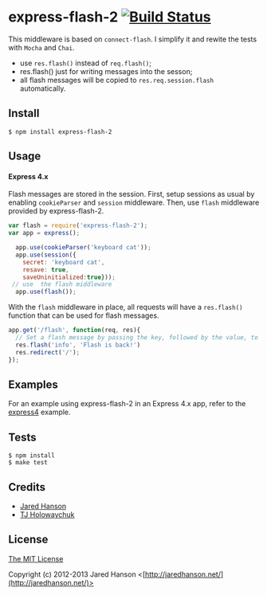 # express-flash-2 [![Build Status](https://travis-ci.org/jack2gs/express-flash-2.svg?branch=master)](https://travis-ci.org/jack2gs/express-flash-2)


This middleware is based on `connect-flash`. I simplify it and rewite the tests with `Mocha` and `Chai`.

* use `res.flash()` instead of `req.flash()`;
* res.flash() just for writing messages into the sesson;
* all flash messages will be copied to `res.req.session.flash` automatically.

## Install

    $ npm install express-flash-2

## Usage

#### Express 4.x

Flash messages are stored in the session.  First, setup sessions as usual by
enabling `cookieParser` and `session` middleware.  Then, use `flash` middleware
provided by express-flash-2.

```javascript
var flash = require('express-flash-2');
var app = express();

  app.use(cookieParser('keyboard cat'));
  app.use(session({
    secret: 'keyboard cat',
    resave: true,
    saveUninitialized:true}));
 // use  the flash middleware 
  app.use(flash());
```

With the `flash` middleware in place, all requests will have a `res.flash()` function
that can be used for flash messages.

```javascript
app.get('/flash', function(req, res){
  // Set a flash message by passing the key, followed by the value, to res.flash().
  res.flash('info', 'Flash is back!')
  res.redirect('/');
});
```

## Examples

For an example using express-flash-2 in an Express 4.x app, refer to the [express4](https://github.com/jack2gs/express-flash-2/tree/master/examples/express4)
example.

## Tests

    $ npm install  
    $ make test



## Credits

  - [Jared Hanson](http://github.com/jaredhanson)
  - [TJ Holowaychuk](https://github.com/visionmedia)

## License

[The MIT License](http://opensource.org/licenses/MIT)

Copyright (c) 2012-2013 Jared Hanson <[http://jaredhanson.net/](http://jaredhanson.net/)>
